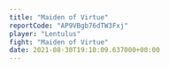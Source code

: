 ```yaml
---
title: "Maiden of Virtue"
reportCode: "AP9VBgb76dTW3Fxj"
player: "Lentulus"
fight: "Maiden of Virtue"
date: 2021-08-30T19:10:09.637000+00:00
---
```

